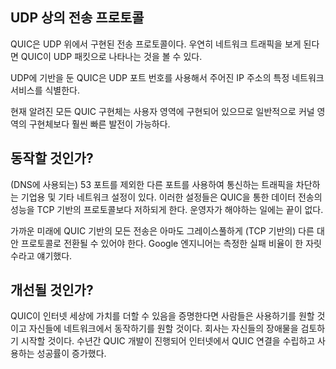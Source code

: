 <!--
## Transfer protocol over UDP

QUIC is a transfer protocol implemented on top of UDP. If you watch your network
traffic casually, you will see QUIC appear as UDP packets.

Based on UDP it also then uses UDP port numbers to identify specific network
services on a given IP address.

All known QUIC implementations are currently in user-space, which allows for
more rapid evolution than kernel-space implementations typically allow.
-->

## UDP 상의 전송 프로토콜

QUIC은 UDP 위에서 구현된 전송 프로토콜이다. 
우연히 네트워크 트래픽을 보게 된다면 QUIC이 UDP 패킷으로 나타나는 것을 볼 수 있다.

UDP에 기반을 둔 QUIC은 UDP 포트 번호를 사용해서 주어진 IP 주소의 특정 네트워크 서비스를 식별한다.

현재 알려진 모든 QUIC 구현체는 사용자 영역에 구현되어 있으므로 일반적으로 커널 영역의 구현체보다 훨씬 빠른 발전이 가능하다.

<!--
## Will it work?

There are enterprises and other network setups that block UDP traffic on other
ports than 53 (used for DNS). Others throttle such data in ways that makes
QUIC perform worse than TCP based protocols. There is no end to what some
operators may do.

For the foreseeable future, all use of QUIC-based transports will probably
have to be able to gracefully fall-back to another (TCP-based) alternative.
Google engineers have previously mentioned measured failure rates in the low
single-digit percentages.
-->

## 동작할 것인가?

(DNS에 사용되는) 53 포트를 제외한 다른 포트를 사용하여 통신하는 트래픽을 차단하는 기업용 및 기타 네트워크 설정이 있다.
이러한 설정들은 QUIC을 통한 데이터 전송의 성능을 TCP 기반의 프로토콜보다 저하되게 한다. 운영자가 해야하는 일에는 끝이 없다.

가까운 미래에 QUIC 기반의 모든 전송은 아마도 그레이스풀하게 (TCP 기반의) 다른 대안 프로토콜로
전환될 수 있어야 한다. Google 엔지니어는 측정한 실패 비율이 한 자릿수라고 얘기했다.

<!--
## Will it improve?

Chances are that if QUIC proves to be a valuable addition to the Internet
world, people will want to use it and they will want it to function in their
networks and then companies may start to reconsider their obstacles. During
the years the development of QUIC has progressed, the success rate for
establishing and using QUIC connections across the Internet has increased.
-->

## 개선될 것인가?

QUIC이 인터넷 세상에 가치를 더할 수 있음을 증명한다면 사람들은 사용하기를 원할 것이고 자신들에
네트워크에서 동작하기를 원할 것이다. 회사는 자신들의 장애물을 검토하기 시작할 것이다.
수년간 QUIC 개발이 진행되어 인터넷에서 QUIC 연결을 수립하고 사용하는 성공률이 증가했다.
